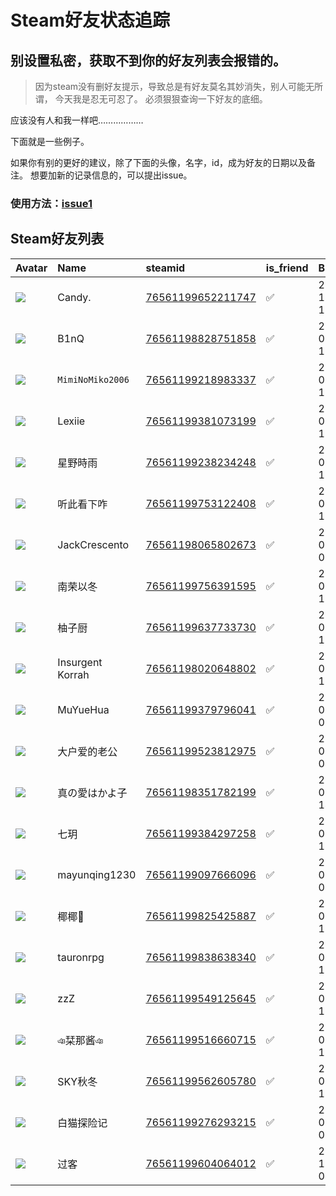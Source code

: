 # Steam好友状态追踪
## 别设置私密，获取不到你的好友列表会报错的。

> 因为steam没有删好友提示，导致总是有好友莫名其妙消失，别人可能无所谓，
> 今天我是忍无可忍了。 必须狠狠查询一下好友的底细。

应该没有人和我一样吧………………

下面就是一些例子。

如果你有别的更好的建议，除了下面的头像，名字，id，成为好友的日期以及备注。 想要加新的记录信息的，可以提出issue。

### 使用方法：[issue1](https://github.com/systemannounce/SteamFriends/issues/1)



## Steam好友列表
| Avatar                                                                            | Name             | steamid                                                                     | is_friend   | BFD                 | removed_time   | Remark   |
|:----------------------------------------------------------------------------------|:-----------------|:----------------------------------------------------------------------------|:------------|:--------------------|:---------------|:---------|
| ![](https://avatars.steamstatic.com/ba28bf071c8553a67834b1fa181e53ba3ea44c10.jpg) | Candy.           | [76561199652211747](https://steamcommunity.com/profiles/76561199652211747/) | ✅           | 2024-10-05 12:04:06 |                |          |
| ![](https://avatars.steamstatic.com/2e02e129c44e57494a0a7dd3cf469fec7d4f4fb9.jpg) | B1nQ             | [76561198828751858](https://steamcommunity.com/profiles/76561198828751858/) | ✅           | 2025-07-30 15:22:02 |                |          |
| ![](https://avatars.steamstatic.com/51baaef1ecbbf9b1f4c6a8974d3d1385cd7b9514.jpg) | `MimiNoMiko2006` | [76561199218983337](https://steamcommunity.com/profiles/76561199218983337/) | ✅           | 2024-08-13 15:16:55 |                |          |
| ![](https://avatars.steamstatic.com/f3782bc5d3d97cafaca3ace223de394973f950f4.jpg) | Lexiie           | [76561199381073199](https://steamcommunity.com/profiles/76561199381073199/) | ✅           | 2025-08-13 12:28:58 |                |          |
| ![](https://avatars.steamstatic.com/ccd744edbb55a43da7f2d094a9c41949205ab8e9.jpg) | 星野時雨             | [76561199238234248](https://steamcommunity.com/profiles/76561199238234248/) | ✅           | 2024-07-12 12:31:59 |                |          |
| ![](https://avatars.steamstatic.com/fef49e7fa7e1997310d705b2a6158ff8dc1cdfeb.jpg) | 听此看下咋            | [76561199753122408](https://steamcommunity.com/profiles/76561199753122408/) | ✅           | 2024-08-15 12:04:45 |                |          |
| ![](https://avatars.steamstatic.com/a3f6e2de46973eb7e536343280731916e3ceddb5.jpg) | JackCrescento    | [76561198065802673](https://steamcommunity.com/profiles/76561198065802673/) | ✅           | 2024-08-15 05:48:36 |                |          |
| ![](https://avatars.steamstatic.com/f4b55fc25eadacd097638dc41557fba8e26a7c47.jpg) | 南荣以冬             | [76561199756391595](https://steamcommunity.com/profiles/76561199756391595/) | ✅           | 2025-07-14 13:15:11 |                |          |
| ![](https://avatars.steamstatic.com/c6bd5238d71b8c4a7148571c7502482a8546932d.jpg) | 柚子厨              | [76561199637733730](https://steamcommunity.com/profiles/76561199637733730/) | ✅           | 2024-08-19 16:22:13 |                |          |
| ![](https://avatars.steamstatic.com/fee58d7defb216d4575199667965cb66c0f8e550.jpg) | Insurgent Korrah | [76561198020648802](https://steamcommunity.com/profiles/76561198020648802/) | ✅           | 2024-08-13 12:58:08 |                |          |
| ![](https://avatars.steamstatic.com/9708abce7b82fcaa65f46fbdfbfa83b28b72e5fe.jpg) | MuYueHua         | [76561199379796041](https://steamcommunity.com/profiles/76561199379796041/) | ✅           | 2024-07-04 08:24:41 |                |          |
| ![](https://avatars.steamstatic.com/118453e50e1593c28210b9f4a7c2d1e6c4a0d22b.jpg) | 大户爱的老公           | [76561199523812975](https://steamcommunity.com/profiles/76561199523812975/) | ✅           | 2024-06-29 04:10:06 |                |          |
| ![](https://avatars.steamstatic.com/bed67ba9b6619f31dbb321afc8bcb068ba691cdc.jpg) | 真の愛はかよ子          | [76561198351782199](https://steamcommunity.com/profiles/76561198351782199/) | ✅           | 2025-05-16 14:57:47 |                |          |
| ![](https://avatars.steamstatic.com/4e8fd94f7a737bc863c1867f645f9fe4ebec10f6.jpg) | 七玥               | [76561199384297258](https://steamcommunity.com/profiles/76561199384297258/) | ✅           | 2024-07-12 13:13:54 |                |          |
| ![](https://avatars.steamstatic.com/075669a67617eb1cfb5dcb01273f93a4e2f62ef6.jpg) | mayunqing1230    | [76561199097666096](https://steamcommunity.com/profiles/76561199097666096/) | ✅           | 2024-07-13 04:05:05 |                |          |
| ![](https://avatars.steamstatic.com/96629a19f0e535b17ada23708e4c6723b72756d4.jpg) | 椰椰🐾              | [76561199825425887](https://steamcommunity.com/profiles/76561199825425887/) | ✅           | 2025-07-01 15:10:31 |                |          |
| ![](https://avatars.steamstatic.com/929ddbcc1372f7959c5bda6e9be09aeda71a604e.jpg) | tauronrpg        | [76561199838638340](https://steamcommunity.com/profiles/76561199838638340/) | ✅           | 2025-04-19 11:07:00 |                |          |
| ![](https://avatars.steamstatic.com/6d66275b36b7d2a5a14058bdccf3a1cf4890f969.jpg) | zzZ              | [76561199549125645](https://steamcommunity.com/profiles/76561199549125645/) | ✅           | 2024-07-30 12:59:46 |                |          |
| ![](https://avatars.steamstatic.com/5fea668694c95ff82c2d9cc2b2afdb06a9d2bbb4.jpg) | ঞ栞那酱ঞ            | [76561199516660715](https://steamcommunity.com/profiles/76561199516660715/) | ✅           | 2024-07-12 12:28:47 |                |          |
| ![](https://avatars.steamstatic.com/f451381475a63d9ccfb0f8b12283dfea4c0c1a28.jpg) | SKY秋冬            | [76561199562605780](https://steamcommunity.com/profiles/76561199562605780/) | ✅           | 2024-08-28 11:56:05 |                |          |
| ![](https://avatars.steamstatic.com/c14883a828a3e9aa9c69f22a34a3f94b0431f66a.jpg) | 白猫探险记            | [76561199276293215](https://steamcommunity.com/profiles/76561199276293215/) | ✅           | 2024-07-23 07:24:56 |                |          |
| ![](https://avatars.steamstatic.com/5c559a4ceddf62231d5611196b0c2ee925fc3fab.jpg) | 过客               | [76561199604064012](https://steamcommunity.com/profiles/76561199604064012/) | ✅           | 2024-11-28 04:58:31 |                |          |